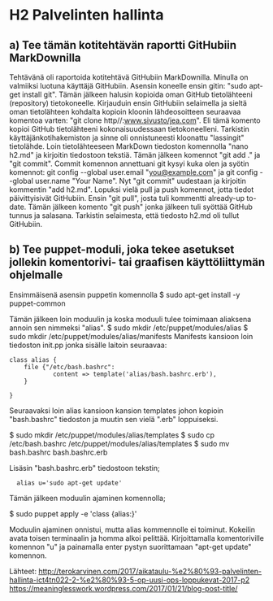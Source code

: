 # H2 Palvelinten hallinta
## a) Tee tämän kotitehtävän raportti GitHubiin MarkDownilla
Tehtävänä oli raportoida kotitehtävä GitHubiin MarkDownilla. Minulla on valmiiksi luotuna käyttäjä GitHubiin.
Asensin koneelle ensin gitin: "sudo apt-get install git". Tämän jälkeen halusin kopioida oman GitHub tietolähteeni (repository) tietokoneelle. Kirjauduin ensin GitHubiin selaimella ja sieltä oman tietolähteen kohdalta kopioin kloonin lähdeosoitteen seuraavaa komentoa varten: "git clone http//:www.sivusto/jea.com". Eli tämä komento kopioi GitHub tietolähteeni kokonaisuudessaan tietokoneelleni. Tarkistin käyttäjänkotihakemiston ja sinne oli onnistuneesti kloonattu "lassingit" tietolähde. 
Loin tietolähteeseen MarkDown tiedoston komennolla "nano h2.md" ja kirjoitin tiedostoon tekstiä. Tämän jälkeen komennot "git add ." ja "git commit". Commit komennon annettuani git kysyi kuka olen ja syötin komennot: git config --global user.email "you@example.com" ja git config --global user.name "Your Name". Nyt "git commit" uudestaan ja kirjoitin kommentin "add h2.md". Lopuksi vielä pull ja push komennot, jotta tiedot päivittyisivät GitHubiin. Ensin "git pull", josta tuli kommentti already-up to-date. Tämän jälkeen komento "git push" jonka jälkeen tuli syöttää GitHub tunnus ja salasana. Tarkistin selaimesta, että tiedosto h2.md oli tullut GitHubiin.

## b) Tee puppet-moduli, joka tekee asetukset jollekin komentorivi- tai graafisen käyttöliittymän ohjelmalle

Ensimmäisenä asensin puppetin komennolla 
$ sudo apt-get install -y puppet-common

Tämän jälkeen loin moduulin ja koska moduuli tulee toimimaan aliaksena annoin sen nimmeksi "alias".
$ sudo mkdir /etc/puppet/modules/alias
$ sudo mkdir /etc/puppet/modules/alias/manifests
Manifests kansioon loin tiedoston init.pp jonka sisälle laitoin seuraavaa:

    class alias {
        file {"/etc/bash.bashrc":
                content => template('alias/bash.bashrc.erb'),
        }

    }
    
Seuraavaksi loin alias kansioon kansion templates johon kopioin "bash.bashrc" tiedoston ja muutin sen vielä ".erb" loppuiseksi.

$ sudo mkdir /etc/puppet/modules/alias/templates
$ sudo cp /etc/bash.bashrc /etc/puppet/modules/alias/templates
$ sudo mv bash.bashrc bash.bashrc.erb

Lisäsin "bash.bashrc.erb" tiedostoon tekstin;
  
      alias u='sudo apt-get update'
      
Tämän jälkeen moduulin ajaminen komennolla;

$ sudo puppet apply -e 'class {alias:}'

Moduulin ajaminen onnistui, mutta alias kommennolle ei toiminut. Kokeilin avata toisen terminaalin ja homma alkoi pelittää. Kirjoittamalla komentoriville komennon "u" ja painamalla enter pystyn suorittamaan "apt-get update" komennon.

Lähteet: 
http://terokarvinen.com/2017/aikataulu-%e2%80%93-palvelinten-hallinta-ict4tn022-2-%e2%80%93-5-op-uusi-ops-loppukevat-2017-p2
https://meaninglesswork.wordpress.com/2017/01/21/blog-post-title/
